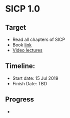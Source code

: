 # SICP 1.0

## Target
* Read all chapters of SICP
* Book [link](https://web.mit.edu/alexmv/6.037/sicp.pdf)
* [Video lectures ](https://ocw.mit.edu/courses/electrical-engineering-and-computer-science/6-001-structure-and-interpretation-of-computer-programs-spring-2005/video-lectures/)


## Timeline:
* Start date: 15 Jul 2019
* Finish Date: TBD


## Progress
* 